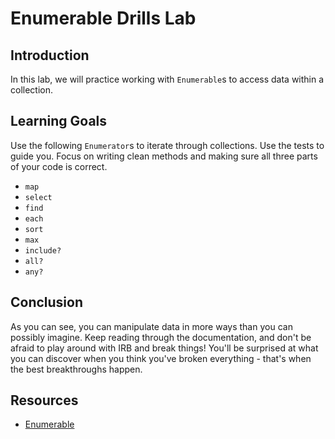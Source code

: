 # Enumerable Drills Lab

## Introduction

In this lab, we will practice working with `Enumerable`s to access data within
a collection.

## Learning Goals

Use the following `Enumerator`s to iterate through collections. Use the tests to
guide you. Focus on writing clean methods and making sure all three parts of
your code is correct.

* `map`
* `select`
* `find`
* `each`
* `sort`
* `max`
* `include?`
* `all?`
* `any?`

## Conclusion

As you can see, you can manipulate data in more ways than you can possibly
imagine. Keep reading through the documentation, and don't be afraid to play
around with IRB and break things! You'll be surprised at what you can discover
when you think you've broken everything - that's when the best breakthroughs
happen.

## Resources

* [Enumerable](https://ruby-doc.org/core-2.5.3/Enumerable.html)
